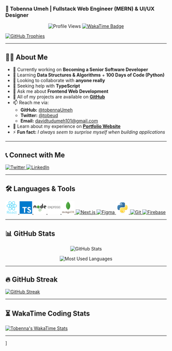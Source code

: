 ### 📌 Tobenna Umeh | Fullstack Web Engineer (MERN) & UI/UX Designer

<p align="center">
  <img src="https://komarev.com/ghpvc/?username=tobennaumeh&label=Profile%20views&color=0e75b6&style=flat" alt="Profile Views" />
  <a href="https://wakatime.com/@e5b122ac-8588-4bb4-980f-8a0a6611fbc2">
    <img src="https://wakatime.com/badge/user/e5b122ac-8588-4bb4-980f-8a0a6611fbc2.svg" alt="WakaTime Badge" />
  </a>
</p>

[![GitHub Trophies](https://github-profile-trophy.vercel.app/?username=tobennaUmeh)](https://github.com/ryo-ma/github-profile-trophy)

---

## 👨‍💻 About Me
- 🔭 Currently working on **Becoming a Senior Software Developer**  
- 🌱 Learning **Data Structures & Algorithms** + **100 Days of Code (Python)**  
- 👯 Looking to collaborate with **anyone really**  
- 🤝 Seeking help with **TypeScript**  
- 💬 Ask me about **Frontend Web Development**  
- 📂 All of my projects are available on **[GitHub](https://github.com/tobennaUmeh)**  
- 📫 Reach me via:
  - **GitHub:** [@tobennaUmeh](https://github.com/tobennaUmeh)  
  - **Twitter:** [@tobeud](https://twitter.com/tobeud)  
  - **Email:** [davidtudumeh101@gmail.com](mailto:davidtudumeh101@gmail.com)  
- 📄 Learn about my experience on **[Portfolio Website](https://tobennaumeh.github.io/)**  
- ⚡ **Fun fact:** _I always seem to surprise myself when building applications_  

---

## 📞 Connect with Me
<p align="left">
  <a href="https://twitter.com/tobeud" target="blank">
    <img src="https://raw.githubusercontent.com/rahuldkjain/github-profile-readme-generator/master/src/images/icons/Social/twitter.svg" alt="Twitter" height="30" width="40" />
  </a>
  <a href="https://www.linkedin.com/in/tobenna-umeh-2b66b8211/" target="blank">
    <img src="https://raw.githubusercontent.com/rahuldkjain/github-profile-readme-generator/master/src/images/icons/Social/linked-in-alt.svg" alt="LinkedIn" height="30" width="40" />
  </a>
</p>

---

## 🛠️ Languages & Tools
<p align="left">
  <a href="https://reactjs.org/" target="_blank" rel="noreferrer">
    <img src="https://raw.githubusercontent.com/devicons/devicon/master/icons/react/react-original-wordmark.svg" alt="React" width="40" height="40"/>
  </a>
  <a href="https://www.typescriptlang.org/" target="_blank" rel="noreferrer">
    <img src="https://raw.githubusercontent.com/devicons/devicon/master/icons/typescript/typescript-original.svg" alt="TypeScript" width="40" height="40"/>
  </a>
  <a href="https://nodejs.org" target="_blank" rel="noreferrer">
    <img src="https://raw.githubusercontent.com/devicons/devicon/master/icons/nodejs/nodejs-original-wordmark.svg" alt="Node.js" width="40" height="40"/>
  </a>
  <a href="https://expressjs.com" target="_blank" rel="noreferrer">
    <img src="https://raw.githubusercontent.com/devicons/devicon/master/icons/express/express-original-wordmark.svg" alt="Express.js" width="40" height="40"/>
  </a>
  <a href="https://www.mongodb.com/" target="_blank" rel="noreferrer">
    <img src="https://raw.githubusercontent.com/devicons/devicon/master/icons/mongodb/mongodb-original-wordmark.svg" alt="MongoDB" width="40" height="40"/>
  </a>
  <a href="https://nextjs.org/" target="_blank" rel="noreferrer">
    <img src="https://cdn.worldvectorlogo.com/logos/nextjs-2.svg" alt="Next.js" width="40" height="40"/>
  </a>
  <a href="https://www.figma.com/" target="_blank" rel="noreferrer">
    <img src="https://www.vectorlogo.zone/logos/figma/figma-icon.svg" alt="Figma" width="40" height="40"/>
  </a>
  <a href="https://www.python.org" target="_blank" rel="noreferrer">
    <img src="https://raw.githubusercontent.com/devicons/devicon/master/icons/python/python-original.svg" alt="Python" width="40" height="40"/>
  </a>
  <a href="https://git-scm.com/" target="_blank" rel="noreferrer">
    <img src="https://www.vectorlogo.zone/logos/git-scm/git-scm-icon.svg" alt="Git" width="40" height="40"/>
  </a>
  <a href="https://firebase.google.com/" target="_blank" rel="noreferrer">
    <img src="https://www.vectorlogo.zone/logos/firebase/firebase-icon.svg" alt="Firebase" width="40" height="40"/>
  </a>
</p>

---

## 📊 GitHub Stats
<p align="center">
  <img src="https://github-readme-stats-tobennaumeh.vercel.app/api?username=tobennaUmeh&show_icons=true&locale=en" alt="GitHub Stats" />
</p>

<p align="center">
  <img src="https://github-readme-stats-tobennaumeh.vercel.app/api/top-langs?username=tobennaUmeh&show_icons=true&locale=en&layout=compact" alt="Most Used Languages" />
</p>

---

## 🔥 GitHub Streak
[![GitHub Streak](https://streak-stats.demolab.com?user=tobennaUmeh&theme=highcontrast&hide_border=true&exclude_days=Sun%2CSat)](https://git.io/streak-stats)

---

## ⏳ WakaTime Coding Stats
[![Tobenna's WakaTime Stats](https://github-readme-stats-tobennaumeh.vercel.app/api/wakatime?username=tobennaUmeh)](https://github-readme-stats-tobennaumeh.vercel.app/)

---

<!--
**tobennaUmeh/tobennaUmeh** is a ✨ _special_ ✨ repository because its README.md (this file) appears on your GitHub profile.

Here are some ideas to get you started:

- 🔭 I’m currently working on ...
- 🌱 I’m currently learning ...
- 👯 I’m looking to collaborate on ...
- 🤔 I’m looking for help with ...
- 💬 Ask me about ...
- 📫 How to reach me: ...
- 😄 Pronouns: ...
- ⚡ Fun fact: ...
-->




]
